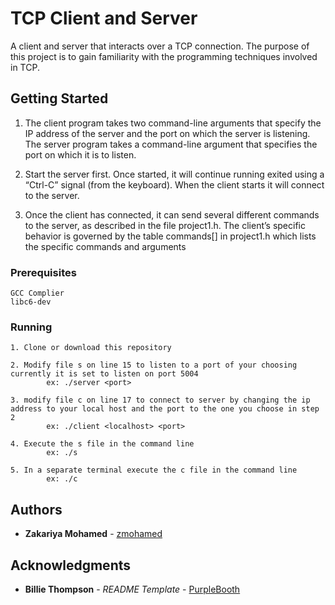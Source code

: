 # TCP Client and Server

A client and server that interacts over a TCP connection. The purpose of this project is to gain familiarity with the programming techniques involved in TCP. 

## Getting Started

1. The client program takes two command-line arguments that specify the IP address of the server and the port on which the server is listening. The server program takes a command-line argument that specifies the port on which it is to listen.

2. Start the server first. Once started, it will continue running exited using a
“Ctrl-C” signal (from the keyboard). When the client starts it will connect to the server.

3. Once the client has connected, it can send several different commands to the server, as described in the file project1.h. The client’s specific behavior is governed by the table commands[] in project1.h which lists the specific commands and arguments

### Prerequisites

```
GCC Complier
libc6-dev
```

### Running

```
1. Clone or download this repository

2. Modify file s on line 15 to listen to a port of your choosing currently it is set to listen on port 5004 
        ex: ./server <port> 

3. modify file c on line 17 to connect to server by changing the ip address to your local host and the port to the one you choose in step 2
        ex: ./client <localhost> <port>

4. Execute the s file in the command line 
        ex: ./s

5. In a separate terminal execute the c file in the command line
        ex: ./c 

```

## Authors

* **Zakariya Mohamed** - [zmohamed](https://github.com/z-mohamed)


## Acknowledgments

* **Billie Thompson** - *README Template* - [PurpleBooth](https://github.com/PurpleBooth)

